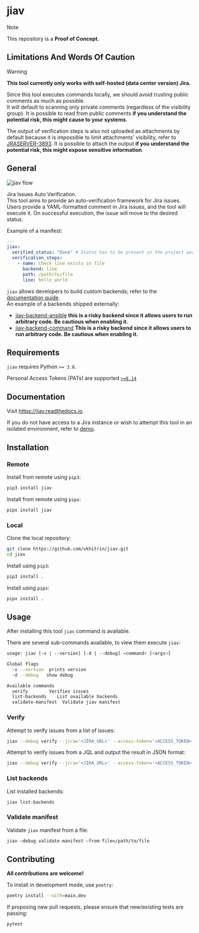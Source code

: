 # jiav

> [!NOTE]
> This repository is a **Proof of Concept.**

## Limitations And Words Of Caution

> [!WARNING]
> **This tool currently only works with self-hosted (data center version) Jira.**  

Since this tool executes commands locally, we should avoid trusting public comments as much as possible.  
It will default to scanning only private comments (regardless of the visibility group). It is possible to read from public comments **if you understand the potential risk, this might cause to your systems**.

The output of verification steps is also not uploaded as attachments by default because it is impossible to limit attachments' visibility, refer to [JRASERVER-3893](https://jira.atlassian.com/browse/JRASERVER-3893). It is possible to attach the output **if you understand the potential risk, this might expose sensitive information**.

## General

![jiav flow](https://jiav.readthedocs.io/en/latest/_images/Flow.jpeg)

Jira Issues Auto Verification.  
This tool aims to provide an auto-verification framework for Jira issues.  
Users provide a YAML-formatted comment in Jira issues, and the tool will execute it.
On successful execution, the issue will move to the desired status.

Example of a manifest:

```yaml
---
jiav:
  verified_status: "Done" # Status has to be present in the project workflow
  verification_steps:
    - name: Check line exists in file
      backend: line
      path: /path/to/file
      line: hello_world
```

`jiav` allows developers to build custom backends; refer to the [documentation guide](docs/source/developing_backends.rst).  
An example of a backends shipped externally:

- [jiav-backend-ansible](https://github.com/vkhitrin/jiav-backend-ansible) **this is a risky backend since it allows users to run arbitrary code. Be cautious when enabling it.**
- [jiav-backend-command](https://github.com/vkhitrin/jiav-backend-command) **This is a risky backend since it allows users to run arbitrary code. Be cautious when enabling it.**

## Requirements

`jiav` requires Python `>= 3.8`.

Personal Access Tokens (PATs) are supported [`>=8.14`](https://confluence.atlassian.com/enterprise/using-personal-access-tokens-1026032365.html)

## Documentation

Visit <https://jiav.readthedocs.io>.

If you do not have access to a Jira instance or wish to attempt this tool in an isolated environment, refer to [demo](docs/source/demo_try_it_yourself.rst).

## Installation

### Remote

Install from remote using `pip3`:

```bash
pip3 install jiav
```

Install from remote using `pipx`:

```bash
pipx install jiav
```

### Local

Clone the local repository:

```bash
git clone https://github.com/vkhitrin/jiav.git
cd jiav
```

Install using `pip3`:

```bash
pip3 install .
```

Install using `pipx`:

```bash
pipx install .
```

## Usage

After installing this tool `jiav` command is available.

There are several sub-commands available, to view them execute `jiav`:

```bash
usage: jiav [-v | --version] [-d | --debug] <command> [<args>]

Global flags
  -v --version  prints version
  -d --debug   show debug

Available commands
  verify        Verifies issues
  list-backends    List available backends
  validate-manifest  Validate jiav manifest
```

### Verify

Attempt to verify issues from a list of issues:

```bash
jiav --debug verify --jira='<JIRA_URL>' --access-token='<ACCESS_TOKEN>' --issue='<KEY-1>' --issue='<KEY-2>'
```

Attempt to verify issues from a JQL and output the result in JSON format:

```bash
jiav --debug verify --jira='<JIRA_URL>' --access-token='<ACCESS_TOKEN>' --query='issue = "KEY-1"' --format='json'
```

### List backends

List installed backends:

```bash
jiav list-backends
```

### Validate manifest

Validate `jiav` manifest from a file:

```bash
jiav —debug validate-manifest —from-file=/path/to/file
```

## Contributing

**All contributions are welcome!**

To install in development mode, use `poetry`:

```bash
poetry install --with=main,dev
```

If proposing new pull requests, please ensure that new/existing tests are passing:

```bash
pytest
```
